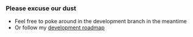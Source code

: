 ### Please excuse our dust
- Feel free to poke around in the development branch in the meantime
- Or follow my [development roadmap](https://gist.github.com/bryantee/6ab15b6fd69fd20b34e0ae8636a9564a)
